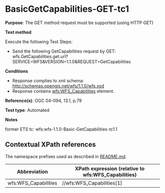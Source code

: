 # BasicGetCapabilities-GET-tc1

**Purpose**: The GET method request must be supported (using HTTP GET)

**Test method**

Execute the following Test Steps:

* Send the following GetCapabilities request by GET: wfs.GetCapabilities.get.url?SERVICE=WFS&VERSION=1.1.0&REQUEST=GetCapabilities

**Conditions**

* Response complies to xml schema: http://schemas.opengis.net/wfs/1.1.0/wfs.xsd
* Response contains [wfs:WFS_Capabilities](#wfs:WFS_Capabilities) element.


**Reference(s)**: OGC 04-094, 13.1, p.79

**Test type**: Automated

**Notes**

former ETS tc: wfs:wfs-1.1.0-Basic-GetCapabilities-tc1.1


## Contextual XPath references

The namespace prefixes used as described in [README.md](./README.md#namespaces).

Abbreviation                                   |  XPath expression (relative to wfs:WFS_Capabilities)
-----------------------------------------------| -------------------------------------------------------------------------
wfs:WFS_Capabilities <a name="wfs:WFS_Capabilities"></a>   | //wfs:WFS_Capabilities[1]

